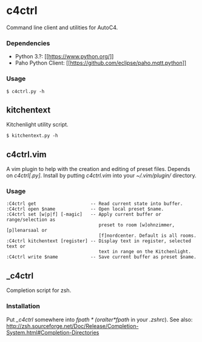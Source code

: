 # c4ctrl
Command line client and utilities for AutoC4.

### Dependencies
* Python 3.?: [[https://www.python.org/]]
* Paho Python Client: [[https://github.com/eclipse/paho.mqtt.python]]

### Usage
```
$ c4ctrl.py -h
```

## kitchentext
Kitchenlight utility script.

```
$ kitchentext.py -h
```

## c4ctrl.vim
A vim plugin to help with the creation and editing of preset files.
Depends on *c4ctrl[.py]*. Install by putting *c4ctrl.vim* into your
*~/.vim/plugin/* directory.

### Usage
```
:C4ctrl get                    -- Read current state into buffer.
:C4ctrl open $name             -- Open local preset $name.
:C4ctrl set [w|p|f] [-magic]   -- Apply current buffer or range/selection as
                                  preset to room [w]ohnzimmer, [p]lenarsaal or
                                  [f]nordcenter. Default is all rooms.
:C4ctrl kitchentext [register] -- Display text in register, selected text or
                                  text in range on the Kitchenlight.
:C4ctrl write $name            -- Save current buffer as preset $name.
```

## _c4ctrl

Completion script for zsh.

### Installation

Put *_c4ctrl* somewhere into *$fpath* (or alter *$fpath* in your *.zshrc*).
See also: http://zsh.sourceforge.net/Doc/Release/Completion-System.html#Completion-Directories

